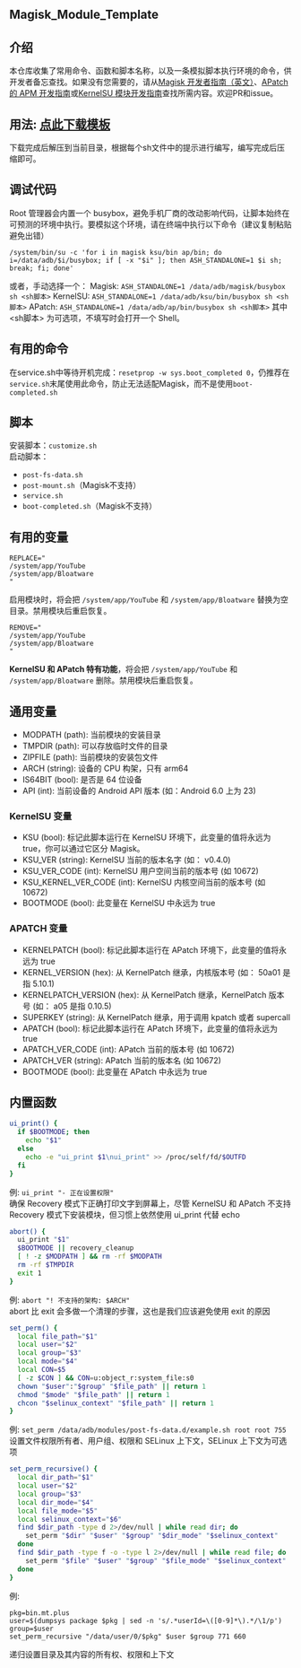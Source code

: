 ## Magisk_Module_Template

## 介绍
本仓库收集了常用命令、函数和脚本名称，以及一条模拟脚本执行环境的命令，供开发者备忘查找。如果没有您需要的，请从[Magisk 开发者指南（英文）](https://topjohnwu.github.io/Magisk/guides.html)、[APatch 的 APM 开发指南](https://apatch.dev/zh_CN/apm-guide.html)或[KernelSU 模块开发指南](https://kernelsu.org/zh_CN/guide/module.html)查找所需内容。欢迎PR和issue。

## 用法: [点此下载模板](https://github.com/Webpage-gh/MMT-Magisk_Module_Template/archive/refs/heads/main.zip)
下载完成后解压到当前目录，根据每个sh文件中的提示进行编写，编写完成后压缩即可。

## 调试代码
Root 管理器会内置一个 busybox，避免手机厂商的改动影响代码，让脚本始终在可预测的环境中执行。要模拟这个环境，请在终端中执行以下命令（建议复制粘贴避免出错）
```POSIX sh
/system/bin/su -c 'for i in magisk ksu/bin ap/bin; do i=/data/adb/$i/busybox; if [ -x "$i" ]; then ASH_STANDALONE=1 $i sh; break; fi; done'
```
或者，手动选择一个：
Magisk: `ASH_STANDALONE=1 /data/adb/magisk/busybox sh <sh脚本>`
KernelSU: `ASH_STANDALONE=1 /data/adb/ksu/bin/busybox sh <sh脚本>`
APatch: `ASH_STANDALONE=1 /data/adb/ap/bin/busybox sh <sh脚本>`
其中 <sh脚本> 为可选项，不填写时会打开一个 Shell。

## 有用的命令
在service.sh中等待开机完成：`resetprop -w sys.boot_completed 0`，仍推荐在`service.sh`末尾使用此命令，防止无法适配Magisk，而不是使用`boot-completed.sh`

## 脚本
安装脚本：`customize.sh`  
启动脚本：
- `post-fs-data.sh`
- `post-mount.sh`（Magisk不支持）
- `service.sh`
- `boot-completed.sh`（Magisk不支持）

## 有用的变量
```
REPLACE="
/system/app/YouTube
/system/app/Bloatware
"
```
启用模块时，将会把 `/system/app/YouTube` 和 `/system/app/Bloatware` 替换为空目录。禁用模块后重启恢复。
```
REMOVE="
/system/app/YouTube
/system/app/Bloatware
"
```
**KernelSU 和 APatch 特有功能**，将会把 `/system/app/YouTube` 和 `/system/app/Bloatware` 删除。禁用模块后重启恢复。

## 通用变量
- MODPATH (path): 当前模块的安装目录
- TMPDIR (path): 可以存放临时文件的目录
- ZIPFILE (path): 当前模块的安装包文件
- ARCH (string): 设备的 CPU 构架，只有 arm64
- IS64BIT (bool): 是否是 64 位设备
- API (int): 当前设备的 Android API 版本 (如：Android 6.0 上为 23)

### KernelSU 变量
- KSU (bool): 标记此脚本运行在 KernelSU 环境下，此变量的值将永远为 true，你可以通过它区分 Magisk。
- KSU_VER (string): KernelSU 当前的版本名字 (如： v0.4.0)
- KSU_VER_CODE (int): KernelSU 用户空间当前的版本号 (如 10672)
- KSU_KERNEL_VER_CODE (int): KernelSU 内核空间当前的版本号 (如 10672)
- BOOTMODE (bool): 此变量在 KernelSU 中永远为 true

### APATCH 变量
- KERNELPATCH (bool): 标记此脚本运行在 APatch 环境下，此变量的值将永远为 true
- KERNEL_VERSION (hex): 从 KernelPatch 继承，内核版本号 (如： 50a01 是指 5.10.1)
- KERNELPATCH_VERSION (hex): 从 KernelPatch 继承，KernelPatch 版本号 (如： a05 是指 0.10.5)
- SUPERKEY (string): 从 KernelPatch 继承，用于调用 kpatch 或者 supercall
- APATCH (bool): 标记此脚本运行在 APatch 环境下，此变量的值将永远为 true
- APATCH_VER_CODE (int): APatch 当前的版本号 (如 10672)
- APATCH_VER (string): APatch 当前的版本名 (如 10672)
- BOOTMODE (bool): 此变量在 APatch 中永远为 true

## 内置函数
```sh
ui_print() {
  if $BOOTMODE; then
    echo "$1"
  else
    echo -e "ui_print $1\nui_print" >> /proc/self/fd/$OUTFD
  fi
}
```
例: `ui_print "- 正在设置权限"`  
确保 Recovery 模式下正确打印文字到屏幕上，尽管 KernelSU 和 APatch 不支持 Recovery 模式下安装模块，但习惯上依然使用 ui_print 代替 echo

```sh
abort() {
  ui_print "$1"
  $BOOTMODE || recovery_cleanup
  [ ! -z $MODPATH ] && rm -rf $MODPATH
  rm -rf $TMPDIR
  exit 1
}
```
例: `abort "! 不支持的架构: $ARCH"`  
abort 比 exit 会多做一个清理的步骤，这也是我们应该避免使用 exit 的原因

```sh
set_perm() {
  local file_path="$1"
  local user="$2"
  local group="$3"
  local mode="$4"
  local CON=$5
  [ -z $CON ] && CON=u:object_r:system_file:s0
  chown "$user":"$group" "$file_path" || return 1
  chmod "$mode" "$file_path" || return 1
  chcon "$selinux_context" "$file_path" || return 1
}
```
例: `set_perm /data/adb/modules/post-fs-data.d/example.sh root root 755`  
设置文件权限所有者、用户组、权限和 SELinux 上下文，SELinux 上下文为可选项

```sh
set_perm_recursive() {
  local dir_path="$1"
  local user="$2"
  local group="$3"
  local dir_mode="$4"
  local file_mode="$5"
  local selinux_context="$6"
  find $dir_path -type d 2>/dev/null | while read dir; do
    set_perm "$dir" "$user" "$group" "$dir_mode" "$selinux_context"
  done
  find $dir_path -type f -o -type l 2>/dev/null | while read file; do
    set_perm "$file" "$user" "$group" "$file_mode" "$selinux_context"
  done
}
```
例: 
```
pkg=bin.mt.plus
user=$(dumpsys package $pkg | sed -n 's/.*userId=\([0-9]*\).*/\1/p')
group=$user
set_perm_recursive "/data/user/0/$pkg" $user $group 771 660
```
递归设置目录及其内容的所有权、权限和上下文

